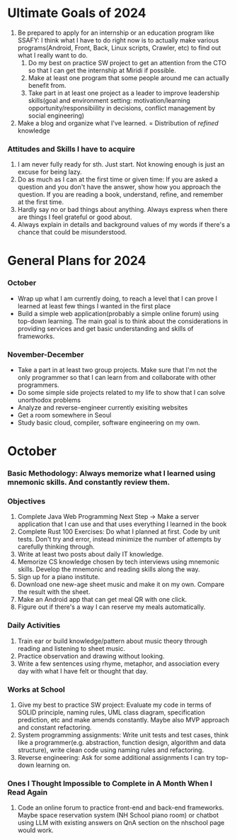 # Ultimate Goals of 2024
1. Be prepared to apply for an internship or an education program like SSAFY: I think what I have to do right now is to actually make various programs(Android, Front, Back, Linux scripts, Crawler, etc) to find out what I really want to do.
   1. Do my best on practice SW project to get an attention from the CTO so that I can get the internship at Miridi if possible.
   2. Make at least one program that some people around me can actually benefit from.
   3. Take part in at least one project as a leader to improve leadership skills(goal and environment setting: motivation/learning opportunity/responsibiility in decisions, conflict management by social engineering)
4. Make a blog and organize what I've learned. = Distribution of *refined* knowledge

### Attitudes and Skills I have to acquire
1. I am never fully ready for sth. Just start. Not knowing enough is just an excuse for being lazy.
2. Do as much as I can at the first time or given time: If you are asked a question and you don't have the answer, show how you approach the question. If you are reading a book, understand, refine, and remember at the first time.
3. Hardly say no or bad things about anything. Always express when there are things I feel grateful or good about.
4. Always explain in details and background values of my words if there's a chance that could be misunderstood.

# General Plans for 2024
### October
- Wrap up what I am currently doing, to reach a level that I can prove I learned at least few things I wanted in the first place
- Build a simple web application(probably a simple online forum) using top-down learning. The main goal is to think about the considerations in providing services and get basic understanding and skills of frameworks.
  
### November-December
- Take a part in at least two group projects. Make sure that I'm not the only programmer so that I can learn from and collaborate with other programmers.
- Do some simple side projects related to my life to show that I can solve unorthodox problems
- Analyze and reverse-engineer currently exisiting websites
- Get a room somewhere in Seoul
- Study basic cloud, compiler, software engineering on my own.

# October
### Basic Methodology: Always memorize what I learned using mnemonic skills. And constantly review them.
### Objectives
1. Complete Java Web Programming Next Step -> Make a server application that I can use and that uses everything I learned in the book
4. Complete Rust 100 Exercises: Do what I planned at first. Code by unit tests. Don't try and error, instead minimize the number of attempts by carefully thinking through.
6. Write at least two posts about daily IT knowledge.
7. Memorize CS knowledge chosen by tech interviews using mnemonic skills. Develop the mnemonic and reading skills along the way.
8. Sign up for a piano institute.
10. Download one new-age sheet music and make it on my own. Compare the result with the sheet.
11. Make an Android app that can get meal QR with one click.
12. Figure out if there's a way I can reserve my meals automatically.
    
### Daily Activities  
1. Train ear or build knowledge/pattern about music theory through reading and listening to sheet music.
1. Practice observation and drawing without looking.
1. Write a few sentences using rhyme, metaphor, and association every day with what I have felt or thought that day.

### Works at School
1. Give my best to practice SW project: Evaluate my code in terms of SOLID principle, naming rules, UML class diagram, specification prediction, etc and make amends constantly. Maybe also MVP approach and constant refactoring.
3. System programming assignments: Write unit tests and test cases, think like a programmer(e.g. abstraction, function design, algorithm and data structure), write clean code using naming rules and refactoring.
4. Reverse engineering: Ask for some additional assignments I can try top-down learning on.

### Ones I Thought Impossible to Complete in A Month When I Read Again
1. Code an online forum to practice front-end and back-end frameworks. Maybe space reservation system (NH School piano room) or chatbot using LLM with existing answers on QnA section on the nhschool page would work.

<!-- # 2nd Round(9.19-9.30)
I don't think I am ready to apply for the jobs. Especially, in terms of what only I can do. But I could write cover letters and get feedback or give feedback on my own. Experience is the most important anyway.  
I've heard from one HR person and one PM that big companies want applicants with one specialty and overall ability to learn new things. But startups and IT companies want proficiency in specific skills(e.g. frameworks(React, Spring, ...), cloud structure, docker/kubernetes) and vast knowledge about the infrastructure. So to get into IT companies, more experience like internship seems necessary.

## Primary Goals
1. Try to make clear whom I want to be.
1. Mnemonic skill practices & application: The goal is to practice basic skills of mnemonic skills so that I can easily apply them later.
3. Complete rust 100 exercises
   - First, complete the whole exercises using notes as a memory and storage. Focus on the thought process to define problems and on retrieving.
   - When done, make a systematic knowledge structure, focusing on key concepts, out of what I've learned so far.
   - Convert it into images and memorize using mnemonics.
   - Do the exercises from the beginning to improve the images.
4. Come up with a solid plan for job application
   - First, I am going to visit the library to gather information about what kind of skills are essential in programmers in all fields and SWE job application strategies.
   - I also have Youtube lectures on job application strategies.
   - Then I will build a model that incorporates everything I know about job application and IT companies. Be sure to ask why and verify the every decisions in this stage.
   - Finally, I will narrow down the companies I want to apply for. So that I can focus on certain traits to appeal to them.
6. Make core habits that should last for a long time
   1. Try to spend as much time as possible on goal-oriented activities
   2. Make concrete goals to prove that I learned or I did and plans to guarantee acheiving the goals + Plan-Do-Feedback cycle
   3. Think thoroughly to recall/remember. Do not blindly memorize/remember.
8. Continue studying Java web programming next step
9. Learning by Teaching Experience (LTE)

## Reflections
1. Try to make clear whom I want to be
   - A musician
   - A visual thinker(painting, calligraphy, design)
   - A good SW engineer
1. Mnemonic skill practices & application: The goal is to practice basic skills of mnemonic skills so that I can easily apply them later
   - I don't think practicing skills themselves align with directness.
1. Complete rust 100 exercises
   - ~7.9, 13 left -> probably about 10 hours more
1. Come up with a solid plan for job applications
   - I am currently reading the books about being a programmer. What I have felt so far are:
      1. It is always more efficient to study with other students, or real programmers if possible.
      1. Good feedback is all you need to learn.
      1. Always show who you are and what you do to get feedback.
      1. Top-down learning is necessary as I can't learn everything and feedback is only possible that way.
   - I didn't and won't watch the Youtube lectures as the general jobs are different from programming jobs.
   - Instead, I will ask for some advice from Miridi CTO, other programmers in field by sending cold mails, and developer community members.
   - Overall, I'm going to make a portfolio to show that I have basic skills and understanding of the frameworks.
1. Make core habits that should last for a long time.
   1. Try to spend as much time as possible on goal-oriented activities.
      - I failed so hard at spending time efficiently. I wasted too much time on playing games and watching videos. Probably I'm avoiding the reality to feel less unimportant. -> Just focus on completing daily goals. Think no more.
   2. Make concrete goals to prove that I learned or I did and plans to guarantee acheiving the goals + Plan-Do-Feedback cycle
      - My goals and thought process are being more specific. But it seems not to prove that I've learned. -> ★ Try dividing learning goals and performance goals, and specify them both. Especially, be conservative about proofs of understanding.
      - However, still skipping giving feedback and reflecting. -> ★ Extract feedback sessions alone and plan them specifically.
   3. Think thoroughly to recall/remember. Do not blindly memorize/remember.
      - Thinking but not really thorougly. Probably because I am focusing on completing the tasks rather than learning and remembering. -> ★ Going to try thinking based reading and life.
1. Continue studying Java web programming next step
   - Have been avoiding it since I didn't want to learn more about JSP.
1. Learning by Teaching Experience (LTE)
   - He is not serious about learning and life in general. Instead, he likes sports and making jokes. Maybe I can learn those kinds of things from him. -> ★ Get some feedback about how my usual talking feels like. ★ Ask questions about how they interact, the lines, and try to act in those ways. ★ Also, find something that we can do together such as running, squash, or something rather than just sitting there and talk.
   - I am not explaining so well about Korean expressions. Because it really depends on the contexts. -> ★ Ask for more specific situations, or be in a situation together.
   - His Korean pronunciation is not so good that I can't understand his words. I should give some feedback.
   - I'm learning some dude languages: dabble, chill, fire, dialed in, cooked.

# 1st Round(9.10-9.18)
I can't properly control my time and environments due to the long holidays. So I am not going to do the things that require constant reviews and no distractions.
1. Complete Rust 100 Exercises:  
   - At first, just try to solve problems on my own, referring to the materials.
   - Next make systematic, intuitive images to think with.
   - Then do it over to develop the images. Make review problems or sessions and add them in Anki.

3. Try to Make Core Habits
   1. Active observing and listening = No zoning out and mindless repetition: For now, focus on short-term memory capability.  
      - When I have to just sit there, observe what are before me and try to recall them with my eyes closed. Repeat till I can.  
      - When listening, make what I hear into mental images and try to hold them in my mind.
   2. Plan-Do-Feedback cycle: With Rust exercises.
4. Read 《The Organized Mind》 in A Top-Down Way:  
   - Write a review or an argument regarding the core contents. Apply the evaluation based approach.
-->
